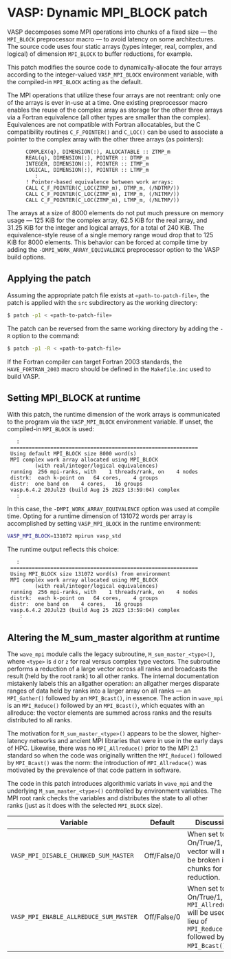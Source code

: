 # VASP:  Dynamic MPI_BLOCK patch

VASP decomposes some MPI operations into chunks of a fixed size — the `MPI_BLOCK` preprocessor macro — to avoid latency on some architectures.  The source code uses four static arrays (types integer, real, complex, and logical) of dimension `MPI_BLOCK` to buffer reductions, for example.

This patch modifies the source code to dynamically-allocate the four arrays according to the integer-valued `VASP_MPI_BLOCK` environment variable, with the compiled-in `MPI_BLOCK` acting as the default.

The MPI operations that utilize these four arrays are not reentrant:  only one of the arrays is ever in-use at a time.  One existing preprocessor macro enables the reuse of the complex array as storage for the other three arrays via a Fortran equivalence (all other types are smaller than the complex).  Equivalences are not compatible with Fortran allocatables, but the C compatibility routines `C_F_POINTER()` and `C_LOC()` can be used to associate a pointer to the complex array with the other three arrays (as pointers):

```
      COMPLEX(q), DIMENSION(:), ALLOCATABLE :: ZTMP_m
      REAL(q), DIMENSION(:), POINTER :: DTMP_m
      INTEGER, DIMENSION(:), POINTER :: ITMP_m
      LOGICAL, DIMENSION(:), POINTER :: LTMP_m
         :
      ! Pointer-based equivalence between work arrays:
      CALL C_F_POINTER(C_LOC(ZTMP_m), DTMP_m, (/NDTMP/))
      CALL C_F_POINTER(C_LOC(ZTMP_m), ITMP_m, (/NITMP/))
      CALL C_F_POINTER(C_LOC(ZTMP_m), LTMP_m, (/NLTMP/))
```

The arrays at a size of 8000 elements do not put much pressure on memory usage — 125 KiB for the complex array, 62.5 KiB for the real array, and 31.25 KiB for the integer and logical arrays, for a total of 240 KiB.  The equivalence-style reuse of a single memory range woud drop that to 125 KiB for 8000 elements.  This behavior can be forced at compile time by adding the `-DMPI_WORK_ARRAY_EQUIVALENCE` preprocessor option to the VASP build options.

## Applying the patch

Assuming the appropriate patch file exists at `«path-to-patch-file»`, the patch is applied with the `src` subdirectory as the working directory:

```BASH
$ patch -p1 < «path-to-patch-file»
```

The patch can be reversed from the same working directory by adding the `-R` option to the command:

```BASH
$ patch -p1 -R < «path-to-patch-file»
```

If the Fortran compiler can target Fortran 2003 standards, the `HAVE_FORTRAN_2003` macro should be defined in the `Makefile.inc` used to build VASP.

## Setting MPI_BLOCK at runtime

With this patch, the runtime dimension of the work arrays is communicated to the program via the `VASP_MPI_BLOCK` environment variable.  If unset, the compiled-in `MPI_BLOCK` is used:

```
   :
 =============================================================
 Using default MPI_BLOCK size 8000 word(s)
 MPI complex work array allocated using MPI_BLOCK
         (with real/integer/logical equivalences)
 running  256 mpi-ranks, with    1 threads/rank, on    4 nodes
 distrk:  each k-point on   64 cores,    4 groups
 distr:  one band on    4 cores,   16 groups
 vasp.6.4.2 20Jul23 (build Aug 25 2023 13:59:04) complex
   :
```

In this case, the `-DMPI_WORK_ARRAY_EQUIVALENCE` option was used at compile time.  Opting for a runtime dimension of 131072 words per array is accomplished by setting `VASP_MPI_BLOCK` in the runtime environment:

```BASH
VASP_MPI_BLOCK=131072 mpirun vasp_std
```

The runtime output reflects this choice:

```
   :
 =============================================================
 Using MPI_BLOCK size 131072 word(s) from environment
 MPI complex work array allocated using MPI_BLOCK
         (with real/integer/logical equivalences)
 running  256 mpi-ranks, with    1 threads/rank, on    4 nodes
 distrk:  each k-point on   64 cores,    4 groups
 distr:  one band on    4 cores,   16 groups
 vasp.6.4.2 20Jul23 (build Aug 25 2023 13:59:04) complex
    :
 ```

## Altering the M_sum_master algorithm at runtime

The `wave_mpi` module calls the legacy subroutine, `M_sum_master_<type>()`, where `<type>` is `d` or `z` for real versus complex type vectors.  The subroutine performs a reduction of a large vector across all ranks and broadcasts the result (held by the root rank) to all other ranks.  The internal documentation mistakenly labels this an allgather operation:  an allgather merges disparate ranges of data held by ranks into a larger array on all ranks — an `MPI_Gather()` followed by an `MPI_Bcast()`, in essence.  The action in `wave_mpi` is an `MPI_Reduce()` followed by an `MPI_Bcast()`, which equates with an allreduce:  the vector elements are summed across ranks and the results distributed to all ranks.

The motivation for `M_sum_master_<type>()` appears to be the slower, higher-latency networks and ancient MPI libraries that were in use in the early days of HPC.  Likewise, there was no `MPI_Allreduce()` prior to the MPI 2.1 standard so when the code was originally written the `MPI_Reduce()` followed by `MPI_Bcast()` was the norm:  the introduction of `MPI_Allreduce()` was motivated by the prevalence of that code pattern in software.

The code in this patch introduces algorithmic variats in `wave_mpi` and the underlying `M_sum_master_<type>()` controlled by environment variables.  The MPI root rank checks the variables and distributes the state to all other ranks (just as it does with the selected `MPI_BLOCK` size).

| Variable                               | Default     | Discussion                                                                                                                  |
| -------------------------------------- | ----------- | --------------------------------------------------------------------------------------------------------------------------- |
| `VASP_MPI_DISABLE_CHUNKED_SUM_MASTER`  | Off/False/0 | When set to On/True/1, the vector will **not** be broken into chunks for the reduction.                                     |
| `VASP_MPI_ENABLE_ALLREDUCE_SUM_MASTER` | Off/False/0 | When set to On/True/1, an `MPI_Allreduce()` will be used in lieu of `MPI_Reduce()` followed by `MPI_Bcast()`. |
